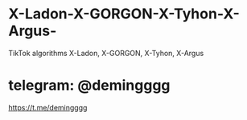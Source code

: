# X-Ladon-X-GORGON-X-Tyhon-X-Argus-
TikTok algorithms X-Ladon, X-GORGON, X-Tyhon, X-Argus 
# telegram: @demingggg
https://t.me/demingggg
